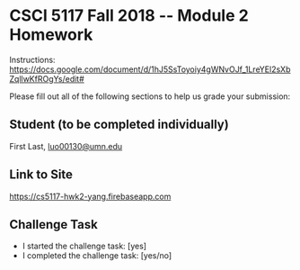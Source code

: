 # CSCI 5117 Fall 2018 -- Module 2 Homework

Instructions:
<https://docs.google.com/document/d/1hJ5SsToyoiy4gWNvOJf_1LreYEl2sXbZqllwKfROgYs/edit#>

Please fill out all of the following sections to help us grade your submission:

## Student (to be completed individually)

First Last, luo00130@umn.edu

## Link to Site

https://cs5117-hwk2-yang.firebaseapp.com

## Challenge Task

* I started the challenge task: [yes]
* I completed the challenge task: [yes/no]
